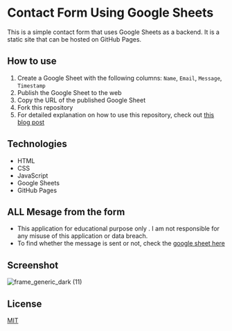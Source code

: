 # Contact Form Using Google Sheets

This is a simple contact form that uses Google Sheets as a backend. It is a static site that can be hosted on GitHub Pages.

## How to use

1. Create a Google Sheet with the following columns: `Name`, `Email`, `Message`, `Timestamp`
2. Publish the Google Sheet to the web
3. Copy the URL of the published Google Sheet
4. Fork this repository
5. For detailed explanation on how to use this repository, check out [this blog post](https://github.com/jamiewilson/form-to-google-sheets#readme)

## Technologies

- HTML
- CSS
- JavaScript
- Google Sheets
- GitHub Pages

## ALL Mesage from the form

- This application for educational purpose only . I am not responsible for any misuse of this application or data breach.
- To find whether the message is sent or not, check the [google sheet here](https://docs.google.com/spreadsheets/d/11aE1wJshRQTi3Xtk3yo2M3uuOgiNcjS2aG25yY-PSOM/edit?usp=sharing)

## Screenshot

![frame_generic_dark (11)](https://user-images.githubusercontent.com/80502833/190889408-4a2a52a1-a0d3-4b3f-967a-903883cbefad.png)


## License

[MIT](LICENSE)




